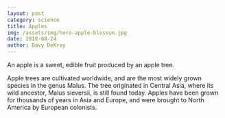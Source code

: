 ```yaml
---
layout: post
category: science
title: Apples
img: /assets/img/hero-apple-blossum.jpg
date: 2018-08-24
author: Davy DeKrey
---
```

An apple is a sweet, edible fruit produced by an apple tree.

Apple trees are cultivated worldwide, and are the most widely grown species in
the genus Malus. The tree originated in Central Asia, where its wild ancestor,
Malus sieversii, is still found today. Apples have been grown for thousands of
years in Asia and Europe, and were brought to North America by European
colonists.
